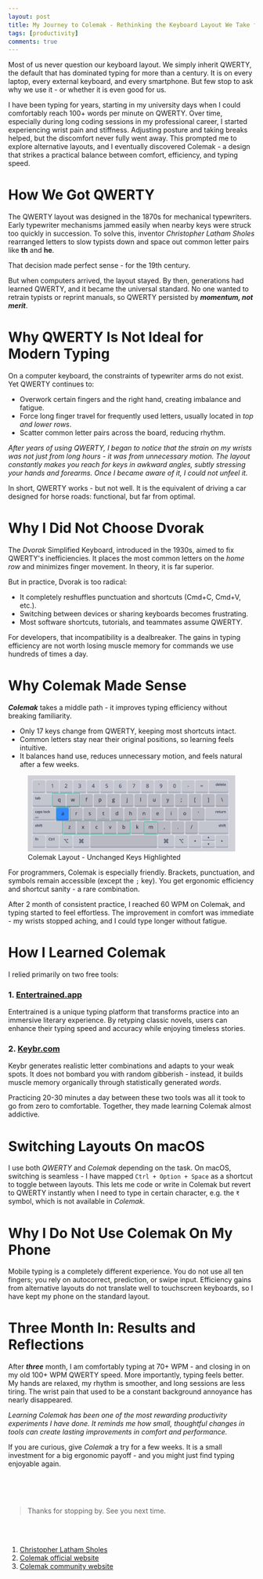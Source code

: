 ```yaml
---
layout: post
title: My Journey to Colemak - Rethinking the Keyboard Layout We Take for Granted
tags: [productivity]
comments: true
---
```



Most of us never question our keyboard layout. We simply inherit QWERTY, the default that has dominated typing for more than a century. It is on every laptop, every external keyboard, and every smartphone. But few stop to ask why we use it - or whether it is even good for us.

I have been typing for years, starting in my university days when I could comfortably reach 100+ words per minute on QWERTY. Over time, especially during long coding sessions in my professional career, I started experiencing wrist pain and stiffness. Adjusting posture and taking breaks helped, but the discomfort never fully went away. This prompted me to explore alternative layouts, and I eventually discovered Colemak - a design that strikes a practical balance between comfort, efficiency, and typing speed.


# How We Got QWERTY

The QWERTY layout was designed in the 1870s for mechanical typewriters. Early typewriter mechanisms jammed easily when nearby keys were struck too quickly in succession. To solve this, inventor *Christopher Latham Sholes* rearranged letters to slow typists down and space out common letter pairs like **th** and **he**.

That decision made perfect sense - for the 19th century.

But when computers arrived, the layout stayed. By then, generations had learned QWERTY, and it became the universal standard. No one wanted to retrain typists or reprint manuals, so QWERTY persisted by ***momentum, not merit***.

# Why QWERTY Is Not Ideal for Modern Typing

On a computer keyboard, the constraints of typewriter arms do not exist. Yet QWERTY continues to:

*	Overwork certain fingers and the right hand, creating imbalance and fatigue.
*	Force long finger travel for frequently used letters, usually located in *top and lower rows*.
*	Scatter common letter pairs across the board, reducing rhythm.

*After years of using QWERTY, I began to notice that the strain on my wrists was not just from long hours - it was from unnecessary motion. The layout constantly makes you reach for keys in awkward angles, subtly stressing your hands and forearms. Once I became aware of it, I could not unfeel it.*

In short, QWERTY works - but not well. It is the equivalent of driving a car designed for horse roads: functional, but far from optimal.

# Why I Did Not Choose Dvorak

The *Dvorak* Simplified Keyboard, introduced in the 1930s, aimed to fix QWERTY's inefficiencies. It places the most common letters on the *home row* and minimizes finger movement. In theory, it is far superior.

But in practice, Dvorak is too radical:

*	It completely reshuffles punctuation and shortcuts (Cmd+C, Cmd+V, etc.).
*	Switching between devices or sharing keyboards becomes frustrating.
*	Most software shortcuts, tutorials, and teammates assume QWERTY.

For developers, that incompatibility is a dealbreaker. The gains in typing efficiency are not worth losing muscle memory for commands we use hundreds of times a day.

# Why Colemak Made Sense

***Colemak*** takes a middle path - it improves typing efficiency without breaking familiarity.

*	Only 17 keys change from QWERTY, keeping most shortcuts intact.
*	Common letters stay near their original positions, so learning feels intuitive.
*	It balances hand use, reduces unnecessary motion, and feels natural after a few weeks.

<figure>
  <img src="/assets/img/colemak/unchanged-keys.png" alt="colemak-layout">
  <figcaption>Colemak Layout - Unchanged Keys Highlighted</figcaption>
</figure>

For programmers, Colemak is especially friendly. Brackets, punctuation, and symbols remain accessible (except the `;` key). You get ergonomic efficiency and shortcut sanity - a rare combination.

After 2 month of consistent practice, I reached 60 WPM on Colemak, and typing started to feel effortless. The improvement in comfort was immediate - my wrists stopped aching, and I could type longer without fatigue.

# How I Learned Colemak

I relied primarily on two free tools:

### 1. [Entertrained.app](https://entertrained.app/)

Entertrained is a unique typing platform that transforms practice into an immersive literary experience. By retyping classic novels, users can enhance their typing speed and accuracy while enjoying timeless stories.

### 2. [Keybr.com](https://www.keybr.com/)

Keybr generates realistic letter combinations and adapts to your weak spots. It does not bombard you with random gibberish - instead, it builds muscle memory organically through statistically generated *words*.

Practicing 20-30 minutes a day between these two tools was all it took to go from zero to comfortable. Together, they made learning Colemak almost addictive.

# Switching Layouts On macOS

I use both *QWERTY* and *Colemak* depending on the task. On macOS, switching is seamless - I have mapped `Ctrl + Option + Space` as a shortcut to toggle between layouts. This lets me code or write in Colemak but revert to QWERTY instantly when I need to type in certain character, e.g. the `₹` symbol, which is not available in *Colemak*.

# Why I Do Not Use Colemak On My Phone

Mobile typing is a completely different experience. You do not use all ten fingers; you rely on autocorrect, prediction, or swipe input. Efficiency gains from alternative layouts do not translate well to touchscreen keyboards, so I have kept my phone on the standard layout.

# Three Month In: Results and Reflections

After ***three*** month, I am comfortably typing at 70+ WPM - and closing in on my old 100+ WPM QWERTY speed. More importantly, typing feels better. My hands are relaxed, my rhythm is smoother, and long sessions are less tiring. The wrist pain that used to be a constant background annoyance has nearly disappeared.

*Learning Colemak has been one of the most rewarding productivity experiments I have done. It reminds me how small, thoughtful changes in tools can create lasting improvements in comfort and performance.*

If you are curious, give *Colemak* a try for a few weeks. It is a small investment for a big ergonomic payoff - and you might just find typing enjoyable again.



<br>
<br>
<br>


>Thanks for stopping by. See you next time.

<br>
<br>

1. [Christopher Latham Sholes](https://en.wikipedia.org/wiki/Christopher_Latham_Sholes)
2. [Colemak official website](https://colemak.com/)
3. [Colemak community website](https://colemak.org/)
